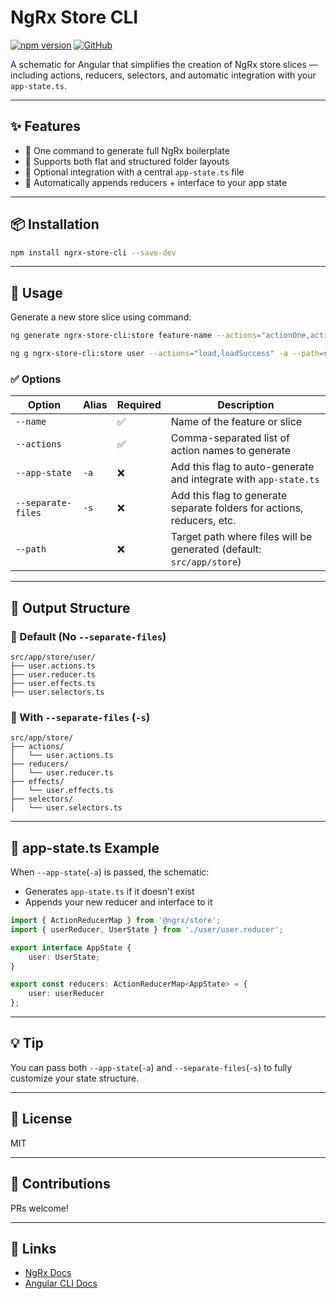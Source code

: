 # NgRx Store CLI

[![npm version](https://img.shields.io/npm/v/ngrx-store-cli.svg?color=brightgreen&label=version)](https://www.npmjs.com/package/ngrx-store-cli)
[![GitHub](https://img.shields.io/badge/GitHub-gurseerat%2Fngrx--store--cli-blue?logo=github)](https://github.com/gurseerat/ngrx-store-cli)

A schematic for Angular that simplifies the creation of NgRx store slices — including actions, reducers, selectors, and automatic integration with your `app-state.ts`.

---

## ✨ Features

- 🚀 One command to generate full NgRx boilerplate
- 🧱 Supports both flat and structured folder layouts
- 🧩 Optional integration with a central `app-state.ts` file
- 🧼 Automatically appends reducers + interface to your app state

---

## 📦 Installation

```bash
npm install ngrx-store-cli --save-dev
```

---

## 🚀 Usage

Generate a new store slice using command:

```bash
ng generate ngrx-store-cli:store feature-name --actions="actionOne,actionTwo" -a --path=your/path -s
````
```bash
ng g ngrx-store-cli:store user --actions="load,loadSuccess" -a --path=src/app/store -s
```

### ✅ Options

| Option             | Alias | Required | Description                                                                  |
|--------------------|-------|----------|------------------------------------------------------------------------------|
| `--name`           |       | ✅        | Name of the feature or slice                                                 |
| `--actions`        |       | ✅        | Comma-separated list of action names to generate                             |
| `--app-state`      | `-a`  | ❌        | Add this flag to auto-generate and integrate with `app-state.ts`             |
| `--separate-files` | `-s`  | ❌        | Add this flag to generate separate folders for actions, reducers, etc.       |
| `--path`           |       | ❌        | Target path where files will be generated (default: `src/app/store`)         |

---

## 📁 Output Structure

### 🔹 Default (No `--separate-files`)
```
src/app/store/user/
├── user.actions.ts
├── user.reducer.ts
├── user.effects.ts
├── user.selectors.ts
```

### 🔸 With `--separate-files` (`-s`)
```
src/app/store/
├── actions/
│   └── user.actions.ts
├── reducers/
│   └── user.reducer.ts
├── effects/
│   └── user.effects.ts
├── selectors/
│   └── user.selectors.ts
```

---

## 📄 app-state.ts Example

When `--app-state`(`-a`) is passed, the schematic:
- Generates `app-state.ts` if it doesn't exist
- Appends your new reducer and interface to it

```ts
import { ActionReducerMap } from '@ngrx/store';
import { userReducer, UserState } from './user/user.reducer';

export interface AppState {
    user: UserState;
}

export const reducers: ActionReducerMap<AppState> = {
    user: userReducer
};
```

---

## 💡 Tip
You can pass both `--app-state`(`-a`) and `--separate-files`(`-s`) to fully customize your state structure.

---

## 📝 License
MIT

---

## 🤝 Contributions
PRs welcome!

---

## 🔗 Links
- [NgRx Docs](https://ngrx.io)
- [Angular CLI Docs](https://angular.io/cli)

